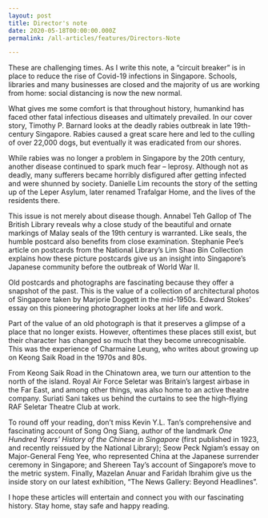 ```yaml
---
layout: post
title: Director's note
date: 2020-05-18T00:00:00.000Z
permalink: /all-articles/features/Directors-Note

---
```


These are challenging times. As I write this note, a “circuit breaker” is in place to reduce the rise of Covid-19 infections in Singapore. Schools, libraries and many businesses are closed and the majority of us are working from home: social distancing is now the new normal.

What gives me some comfort is that throughout history, humankind has faced other fatal infectious diseases and ultimately prevailed. In our cover story, Timothy P. Barnard looks at the deadly rabies outbreak in late 19th-century Singapore. Rabies caused a great scare here and led to the culling of over 22,000 dogs, but eventually it was eradicated from our shores. 

While rabies was no longer a problem in Singapore by the 20th century, another disease continued to spark much fear – leprosy. Although not as deadly, many sufferers became horribly disfigured after getting infected and were shunned by society. Danielle Lim recounts the story of the setting up of the Leper Asylum, later renamed Trafalgar Home, and the lives of the residents there. 

This issue is not merely about disease though. Annabel Teh Gallop of The British Library reveals why a close study of the beautiful and ornate markings of Malay seals of the 19th century is warranted. Like seals, the humble postcard also benefits from close examination. Stephanie Pee’s article on postcards from the National Library’s Lim Shao Bin Collection explains how these picture postcards give us an insight into Singapore’s Japanese community before the outbreak of World War II.

Old postcards and photographs are fascinating because they offer a snapshot of the past. This is the value of a collection of architectural photos of Singapore taken by Marjorie Doggett in the mid-1950s. Edward Stokes’ essay on this pioneering photographer looks at her life and work.

Part of the value of an old photograph is that it preserves a glimpse of a place that no longer exists. However, oftentimes these places still exist, but their character has changed so much that they become unrecognisable. This was the experience of Charmaine Leung, who writes about growing up on Keong Saik Road in the 1970s and 80s. 

From Keong Saik Road in the Chinatown area, we turn our attention to the north of the island. Royal Air Force Seletar was Britain’s largest airbase in the Far East, and among other things, was also home to an active theatre company. Suriati Sani takes us behind the curtains to see the high-flying RAF Seletar Theatre Club at work.

To round off your reading, don’t miss Kevin Y.L. Tan’s comprehensive and fascinating account of Song Ong Siang, author of the landmark *One Hundred Years’ History of the Chinese in Singapore* (first published in 1923, and recently reissued by the National Library); Seow Peck Ngiam’s essay on Major-General Feng Yee, who represented China at the Japanese surrender ceremony in Singapore; and Shereen Tay’s account of Singapore’s move to the metric system. Finally, Mazelan Anuar and Faridah Ibrahim give us the inside story on our latest exhibition, “The News Gallery: Beyond Headlines”.

I hope these articles will entertain and connect you with our fascinating history. Stay home, stay safe and happy reading.


